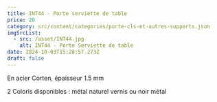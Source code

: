 ```yaml
---
title: INT44 - Porte serviette de table
price: 20
category: src/content/categories/porte-cls-et-autres-supports.json
imgSrcList:
  - src: /asset/INT44.jpg
    alt: INT44 - Porte Serviette de table
date: 2024-10-03T15:28:57.273Z
draft: false
---
```


En acier Corten, épaisseur 1.5 mm

2 Coloris disponibles : métal naturel vernis ou noir métal
